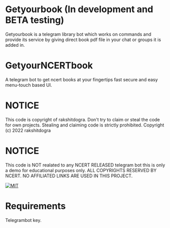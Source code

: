 # Getyourbook (In development and BETA testing)
Getyourbook is a telegram library bot which works on commands and provide its service by giving direct book pdf file in your chat or groups it is added in.

# GetyourNCERTbook
A telegram bot to get ncert books at your fingertips fast secure and easy menu-touch based UI.

# NOTICE
This code is copyright of rakshitdogra. Don't try to claim or steal the code for own projects. Stealing and claiming code is strictly prohibited.
Copyright (c) 2022 rakshitdogra

# NOTICE
This code is NOT realated to any NCERT RELEASED telegram bot this is only a demo for educational purposes only.
ALL COPYRIGHTS RESERVED BY NCERT.
NO AFFILIATED LINKS ARE USED IN THIS PROJECT.

[![MIT](https://img.shields.io/github/license/rakshitdogra/yt-video-downloader)](https://github.com/rakshitdogra/yt-video-downloader/blob/main/LICENSE)

# Requirements
Telegrambot key.
